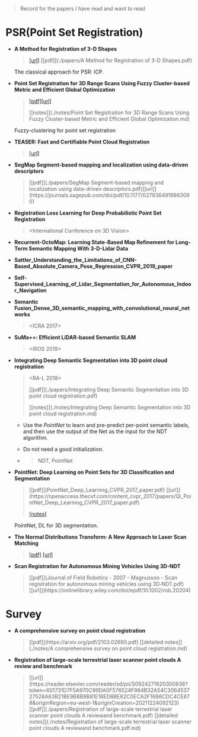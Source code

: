 > Record for the papers I have read and want to read

# PSR(Point Set Registration)

- **A Method for Registration of 3-D Shapes**

  > <TPAMI>
  >
  > [[url]](https://www.cvl.iis.u-tokyo.ac.jp/class2004/wedenesday/report/besl.pdf) [[pdf]](./papers/A Method for Registration of 3-D Shapes.pdf)

  The classical approach for PSR: ICP.

- **Point Set Registration for 3D Range Scans Using Fuzzy Cluster-based Metric and Efficient Global Optimization**

  > <TPAMI>
  >
  > [[pdf]](./papers/Point_Set_Registration_for_3D_Range_Scans_Using_Fuzzy_Cluster-Based_Metric_and_Efficient_Global_Optimization.pdf)[[url]](https://ieeexplore.ieee.org/stamp/stamp.jsp?tp=&arnumber=9026868)
  >
  > [[notes]](./notes/Point Set Registration for 3D Range Scans Using Fuzzy Cluster-based Metric and Efficient Global Optimization.md)

  Fuzzy-clustering for point set registration

- **TEASER: Fast and Certifiable Point Cloud Registration**

  > <T-RO>
  >
  > [[url]](https://sci-hub.ru/https://ieeexplore.ieee.org/abstract/document/9286491/)
  
- **SegMap Segment-based mapping and localization using data-driven descriptors**

  > <IJRR>
  > [[pdf]](./papers/SegMap Segment-based mapping and localization using data-driven descriptors.pdf)[[url]](https://journals.sagepub.com/doi/pdf/10.1177/0278364919863090)

- **Registration Loss Learning for Deep Probabilistic Point Set Registration**

  > <International Conference on 3D Vision>

- **Recurrent-OctoMap: Learning State-Based Map Refinement for Long-Term Semantic Mapping With 3-D-Lidar Data**

  > <RA-L>

- **Sattler_Understanding_the_Limitations_of_CNN-Based_Absolute_Camera_Pose_Regression_CVPR_2019_paper**

  > <CVPR>

- **Self-Supervised_Learning_of_Lidar_Segmentation_for_Autonomous_Indoor_Navigation**

  > <ICRA>

- **Semantic Fusion_Dense_3D_semantic_mapping_with_convolutional_neural_networks**

  > <ICRA 2017>

- **SuMa++: Efficient LiDAR-based Semantic SLAM**

  > <IROS 2019>

- **Integrating Deep Semantic Segmentation into 3D point cloud registration**

  > <RA-L 2018>
  >
  > [[pdf]](./papers/Integrating Deep Semantic Segmentation into 3D point cloud registration.pdf)
  >
  > [[notes]](./notes/Integrating Deep Semantic Segmentation into 3D point cloud registration.md)

  - Use the *PointNet* to learn and pre-predict per-point semantic labels, and then use the output of the Net as the input for the NDT algorithm.

  - Do not need a good initialization.

  - > NDT, PointNet
  
- **PointNet: Deep Learning on Point Sets for 3D Classification and Segmentation**

  > <CVPR2017>
  > [[pdf]](PointNet_Deep_Learning_CVPR_2017_paper.pdf) [[url]](https://openaccess.thecvf.com/content_cvpr_2017/papers/Qi_PointNet_Deep_Learning_CVPR_2017_paper.pdf)
  >
  > [[notes]]()

  PointNet, DL for 3D segmentation.

- **The Normal Distributions Transform: A New Approach to Laser Scan Matching**

  > <RSJ2003>
  >
  > [[pdf]](./papers/The_normal_distributions_transform_a_new_approach_to_laser_scan_matching.pdf) [[url]](https://ieeexplore.ieee.org/stamp/stamp.jsp?tp=&arnumber=1249285)

- **Scan Registration for Autonomous Mining Vehicles Using 3D-NDT**

  > <JFR2007>
  > [[pdf]](Journal of Field Robotics - 2007 - Magnusson - Scan registration for autonomous mining vehicles using 3D‐NDT.pdf) [[url]](https://onlinelibrary.wiley.com/doi/epdf/10.1002/rob.20204)

# Survey

- **A comprehensive survey on point cloud registration**

  > <arXiv>
  > [[pdf]](https://arxiv.org/pdf/2103.02690.pdf)
  > [[detailed notes]](./notes/A comprehensive survey on point cloud registration.md)

- **Registration of large-scale terrestrial laser scanner point clouds A review and benchmark**

  > <ISPRS Journal of Photogrammetry and Remote Sensing>
  > [[url]](https://reader.elsevier.com/reader/sd/pii/S0924271620300836?token=601731D7F5A970C99DA0F576524F984B32A54C306453727528A63B21BE9B8B9B81E18ED8BE62C0ECA2F16B6CDC4CE878&originRegion=eu-west-1&originCreation=20211224092123)
  > [[pdf]](./papers/Registration of large-scale terrestrial laser scanner point clouds A reviewand benchmark.pdf)
  > [[detailed notes]](./notes/Registration of large-scale terrestrial laser scanner point clouds A reviewand benchmark.pdf.md)
  
  
  
  